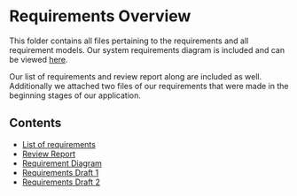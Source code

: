 # Requirements Overview

This folder contains all files pertaining to the requirements and all requirement models. Our system requirements diagram is included and can be viewed [here](https://github.com/SOFE2720/Group-40--Smartshop/blob/main/Requirements/requirement%20diagram.png).

Our list of requirements and review report along are included as well. Additionally we attached two files of our requirements that were made in the beginning stages of our application. 

## Contents

* [List of requirements](https://github.com/SOFE2720/Group-40--Smartshop/blob/main/Requirements/List_of_Requirements.pdf)
* [Review Report](https://github.com/SOFE2720/Group-40--Smartshop/blob/main/Requirements/ReviewReport.pdf)
* [Requirement Diagram](https://github.com/SOFE2720/Group-40--Smartshop/blob/main/Requirements/requirement%20diagram.png)
* [Requirements Draft 1](https://github.com/SOFE2720/Group-40--Smartshop/blob/main/Requirements/requirements-1.png)
* [Requirements Draft 2](https://github.com/SOFE2720/Group-40--Smartshop/blob/main/Requirements/requirements-2.png)




